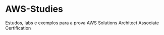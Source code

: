 # AWS-Studies
Estudos, labs e exemplos para a prova AWS Solutions Architect Associate Certification 
